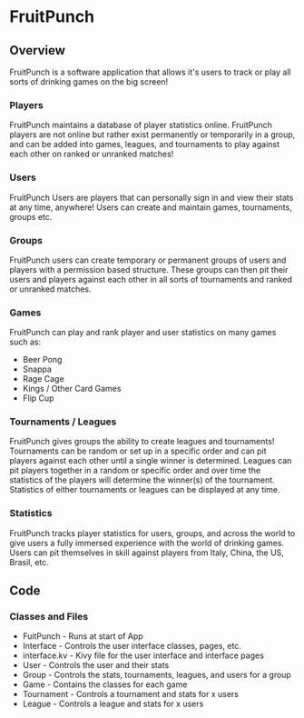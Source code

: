 # FruitPunch

## Overview
FruitPunch is a software application that allows it's users to track or play all sorts of drinking games on the big screen!
### Players
FruitPunch maintains a database of player statistics online. FruitPunch players are not online but rather exist permanently or temporarily in a group, and can be added into games, leagues, and tournaments to play against each other on ranked or unranked matches!
### Users
FruitPunch Users are players that can personally sign in and view their stats at any time, anywhere! Users can create and maintain games, tournaments, groups etc.
### Groups
FruitPunch users can create temporary or permanent groups of users and players with a permission based structure. These groups can then pit their users and players against each other in all sorts of tournaments and ranked or unranked matches.
### Games
FruitPunch can play and rank player and user statistics on many games such as:
 * Beer Pong
 * Snappa
 * Rage Cage
 * Kings / Other Card Games
 * Flip Cup
### Tournaments / Leagues
FruitPunch gives groups the ability to create leagues and tournaments! Tournaments can be random or set up in a specific order and can pit players against each other until a single winner is determined. Leagues can pit players together in a random or specific order and over time the statistics of the players will determine the winner(s) of the tournament. Statistics of either tournaments or leagues can be displayed at any time.
### Statistics
FruitPunch tracks player statistics for users, groups, and across the world to give users a fully immersed experience with the world of drinking games. Users can pit themselves in skill against players from Italy, China, the US, Brasil, etc.

## Code
### Classes and Files
 * FuitPunch - Runs at start of App
 * Interface - Controls the user interface classes, pages, etc.
 * interface.kv - Kivy file for the user interface and interface pages
 * User - Controls the user and their stats
 * Group - Controls the stats, tournaments, leagues, and users for a group
 * Game - Contains the classes for each game
 * Tournament - Controls a tournament and stats for x users
 * League - Controls a league and stats for x users

